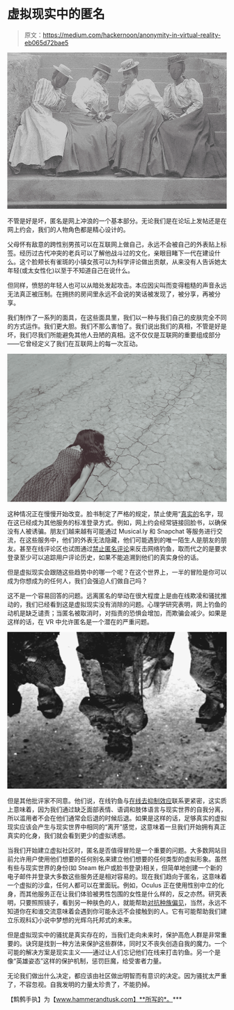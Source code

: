# 虚拟现实中的匿名

> 原文：<https://medium.com/hackernoon/anonymity-in-virtual-reality-eb065d72bae5>

![](img/f6a0932b4b1d23a3bcdbe040bbd4f1fb.png)

不管是好是坏，匿名是网上冲浪的一个基本部分。无论我们是在论坛上发帖还是在网上约会，我们的人物角色都是精心设计的。

父母怀有敌意的跨性别男孩可以在互联网上做自己，永远不会被自己的外表贴上标签。经历过古代冲突的老兵可以了解他战斗过的文化，亲眼目睹下一代在建设什么。这个脸颊长有雀斑的小镇女孩可以为科学评论做出贡献，从来没有人告诉她太年轻(或太女性化)以至于不知道自己在说什么。

但同样，愤怒的年轻人也可以从暗处发起攻击。本应因尖叫而变得粗糙的声音永远无法真正被压制。在拥挤的房间里永远不会说的笑话被发现了，被分享，再被分享。

我们制作了一系列的面具，在这些面具里，我们以一种与我们自己的皮肤完全不同的方式运作。我们更大胆。我们不那么害怕了。我们说出我们的真相，不管是好是坏，我们尽我们所能避免其他人丑陋的真相。这不仅仅是互联网的重要组成部分——它曾经定义了我们在互联网上的每一次互动。

![](img/3a17c853119cbdb8c4e0ac46b4c76bfe.png)

这种情况正在慢慢开始改变。脸书制定了严格的规定，禁止使用“[真实的](https://www.theguardian.com/technology/2015/nov/02/facebook-real-name-policy-protest)名字，现在这已经成为其他服务的标准登录方式。例如，网上约会经常链接回脸书，以确保没有人被诱骗。朋友们越来越有可能通过 Musical.ly 和 Snapchat 等服务进行交流，在这些服务中，他们的外表无法隐藏，他们可能遇到的唯一陌生人是朋友的朋友。甚至在线评论区也试图通过[禁止匿名评论](http://www.cbc.ca/news/canada/new-brunswick/cbc-comment-policy-name-expensive-1.3497239)来反击网络钓鱼，取而代之的是要求登录至少可以追踪用户评论历史，如果不能追溯到他们的真实身份的话。

但是虚拟现实会跟随这些趋势中的哪一个呢？在这个世界上，一半的冒险是你可以成为你想成为的任何人，我们会强迫人们做自己吗？

这不是一个容易回答的问题。远离匿名的举动在很大程度上是由在线欺凌和骚扰推动的，我们已经看到这是虚拟现实没有消除的问题。心理学研究表明，网上钓鱼的动机是缺乏谴责；当匿名被取消时，对指责的恐惧会增加，而欺骗会减少。如果是这样的话，在 VR 中允许匿名是一个潜在的严重问题。

![](img/900cfc69b6080219b07dc69a2c82afbe.png)

但是其他批评家不同意。他们说，在线钓鱼与[在线去抑制效应](http://en.wikipedia.org/wiki/Online_disinhibition_effect)联系更紧密，这实质上意味着，因为我们通过缺乏面部表情、语调和肢体语言与现实世界的自我分离，所以滥用者不会在他们通常会后退的时候后退。如果是这样的话，足够真实的虚拟现实应该会产生与现实世界中相同的“离开”感觉，这意味着一旦我们开始拥有真正真实的化身，我们就会看到更少的虚拟诱惑。

当我们开始建立虚拟社区时，匿名是否值得冒险是一个重要的问题。大多数网站目前允许用户使用他们想要的任何别名来建立他们想要的任何类型的虚拟形象。虽然有些与现实世界的身份(如 Steam 帐户或脸书登录)相关，但简单地创建一个新的电子邮件并登录大多数这些服务还是相对容易的。现在我们趋向于匿名，这意味着一个虚拟的沙盒，任何人都可以在里面玩。例如，Oculus 正在使用性别中立的化身，而其他服务正在让我们体验被男性包围的女性是什么样的，反之亦然。研究表明，只要照照镜子，看到另一种肤色的人，就能帮助[对抗种族偏见](https://phys.org/news/2017-05-immersive-virtual-reality-racial-bias.html)，当然，永远不知道你在和谁交流意味着会遇到你可能永远不会接触到的人。它有可能帮助我们建立乐观科幻小说中梦想的光辉乌托邦式的未来。

但是虚拟现实中的骚扰是真实存在的，当我们走向未来时，保护高危人群是非常重要的。诀窍是找到一种方法来保护这些群体，同时又不丧失创造自我的魔力。一个可能的解决方案是现实主义——通过让人们忘记他们在线来打击钓鱼。另一个是像“英雄姿态”这样的保护机制，惩罚巨魔，给受害者力量。

无论我们做出什么决定，都应该由社区做出明智而有意识的决定。因为骚扰太严重了，不容忽视。自我发明的力量太珍贵了，不能扔掉。

【鹪鹩手执】为【www.hammerandtusk.com】**所写的*。***
